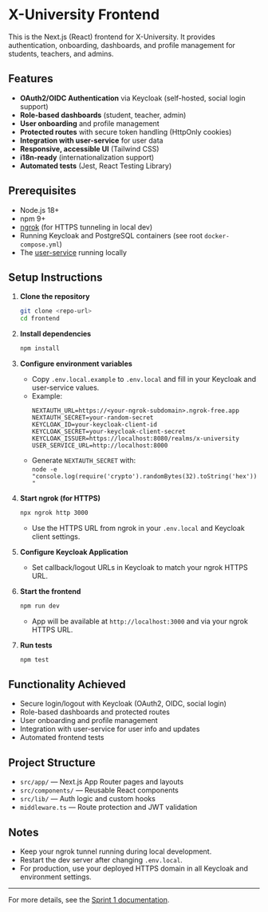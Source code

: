 # X-University Frontend

This is the Next.js (React) frontend for X-University. It provides authentication, onboarding, dashboards, and profile management for students, teachers, and admins.

## Features
- **OAuth2/OIDC Authentication** via Keycloak (self-hosted, social login support)
- **Role-based dashboards** (student, teacher, admin)
- **User onboarding** and profile management
- **Protected routes** with secure token handling (HttpOnly cookies)
- **Integration with user-service** for user data
- **Responsive, accessible UI** (Tailwind CSS)
- **i18n-ready** (internationalization support)
- **Automated tests** (Jest, React Testing Library)

## Prerequisites
- Node.js 18+
- npm 9+
- [ngrok](https://ngrok.com/) (for HTTPS tunneling in local dev)
- Running Keycloak and PostgreSQL containers (see root `docker-compose.yml`)
- The [user-service](../user-service/) running locally

## Setup Instructions

1. **Clone the repository**
   ```sh
   git clone <repo-url>
   cd frontend
   ```

2. **Install dependencies**
   ```sh
   npm install
   ```

3. **Configure environment variables**
   - Copy `.env.local.example` to `.env.local` and fill in your Keycloak and user-service values.
   - Example:
     ```
     NEXTAUTH_URL=https://<your-ngrok-subdomain>.ngrok-free.app
     NEXTAUTH_SECRET=your-random-secret
     KEYCLOAK_ID=your-keycloak-client-id
     KEYCLOAK_SECRET=your-keycloak-client-secret
     KEYCLOAK_ISSUER=https://localhost:8080/realms/x-university
     USER_SERVICE_URL=http://localhost:8000
     ```
   - Generate `NEXTAUTH_SECRET` with:  
     `node -e "console.log(require('crypto').randomBytes(32).toString('hex'))"`

4. **Start ngrok (for HTTPS)**
   ```sh
   npx ngrok http 3000
   ```
   - Use the HTTPS URL from ngrok in your `.env.local` and Keycloak client settings.

5. **Configure Keycloak Application**
   - Set callback/logout URLs in Keycloak to match your ngrok HTTPS URL.

6. **Start the frontend**
   ```sh
   npm run dev
   ```
   - App will be available at `http://localhost:3000` and via your ngrok HTTPS URL.

7. **Run tests**
   ```sh
   npm test
   ```

## Functionality Achieved
- Secure login/logout with Keycloak (OAuth2, OIDC, social login)
- Role-based dashboards and protected routes
- User onboarding and profile management
- Integration with user-service for user info and updates
- Automated frontend tests

## Project Structure
- `src/app/` — Next.js App Router pages and layouts
- `src/components/` — Reusable React components
- `src/lib/` — Auth logic and custom hooks
- `middleware.ts` — Route protection and JWT validation

## Notes
- Keep your ngrok tunnel running during local development.
- Restart the dev server after changing `.env.local`.
- For production, use your deployed HTTPS domain in all Keycloak and environment settings.

---

For more details, see the [Sprint 1 documentation](../Documentation/sprint-1-auth-user-ui.md).
